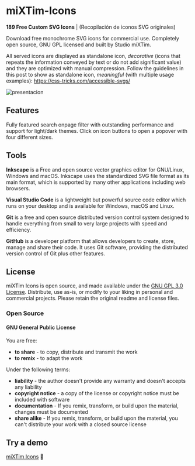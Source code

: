 # miXTim-Icons

**189 Free Custom SVG Icons** | (Recopilación de iconos SVG originales)

Download free monochrome SVG icons for commercial use. Completely open source, GNU GPL licensed and built by Studio miXTim.

All served icons are displayed as standalone icon, *decorative* (icons that repeats the information conveyed by text or do not add significant value) and they are optimized with manual compression. 
Follow the guidelines in this post to show as standalone icon, *meaningful* (with multiple usage examples): https://css-tricks.com/accessible-svgs/

![presentacion](https://github.com/user-attachments/assets/f223cf97-8f9a-4a47-b153-a33c57ddb660)

## Features
Fully featured search onpage filter with outstanding performance and support for light/dark themes. Click on icon buttons to open a popover with four different sizes.

## Tools
**Inkscape** is a Free and open source vector graphics editor for GNU/Linux, Windows and macOS. Inkscape uses the standardized SVG file format as its main format, which is supported by many other applications including web browsers.

**Visual Studio Code** is a lightweight but powerful source code editor which runs on your desktop and is available for Windows, macOS and Linux.

**Git** is a free and open source distributed version control system designed to handle everything from small to very large projects with speed and efficiency. 

**GitHub** is a developer platform that allows developers to create, store, manage and share their code. It uses Git software, providing the distributed version control of Git plus other features.

## License
miXTim Icons is open source, and made available under the <a href="https://opensource.org/license/gpl-3-0">GNU GPL 3.0 License</a>. Distribute, use as-is, or modify to your liking in personal and commercial projects. Please retain the original readme and license files.

### Open Source
#### GNU General Public License
You are free:
- **to share** - to copy, distribute and transmit the work
- **to remix** - to adapt the work

Under the following terms:
- **liability** - the author doesn't provide any warranty and doesn't accepts any liability
- **copyright notice** - a copy of the license or copyright notice must be included with software
- **documentation** - If you remix, transform, or build upon the material, changes must be documented
- **share alike** - If you remix, transform, or build upon the material, you can't distribute your work with a closed source license

## Try a demo
[miXTim Icons](https://mixtim.github.io/miXTim-icons/) 🔗
